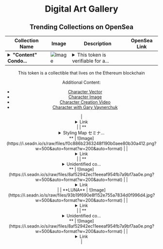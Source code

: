 <div align="center">

# Digital Art Gallery

## Trending Collections on OpenSea

| Collection Name                       | Image                                                                                     | Description                       | OpenSea Link                                                                                          |
|---------------------------------------|-------------------------------------------------------------------------------------------|-----------------------------------|--------------------------------------------------------------------------------------------------------|
| **<details><summary>"Content" Condo...</summary>"Content" Condor</details>** | ![Image](https://i.seadn.io/s/raw/files/d60d3d8c2123beb5f02ce9ae1d3ddf7c.jpg?w=500&auto=format?w=200&auto=format) | <details><summary>This token is verifiable for a...</summary>This token is verifiable for admission to VeeCon 2023, 2024

This token is a collectible that lives on the Ethereum blockchain

Additional Content:

- [Character Vector](https://cdn.veefriends.com/f6pXbdBrDkgJjmSV-_XTrDCsS97-QXp2H6Yu0fLSCB0/3164.svg)
- [Character Image](https://cdn.veefriends.com/f6pXbdBrDkgJjmSV-_XTrDCsS97-QXp2H6Yu0fLSCB0/4003.png) 
- [Character Creation Video](https://cdn.veefriends.com/f6pXbdBrDkgJjmSV-_XTrDCsS97-QXp2H6Yu0fLSCB0/849.mp4)
- [Character with Gary Vaynerchuk](https://cdn.veefriends.com/f6pXbdBrDkgJjmSV-_XTrDCsS97-QXp2H6Yu0fLSCB0/833.jpg) 
</details> | <details><summary>Link</summary>["Content" Condor](https://opensea.io/collection/content-condor-14043)</details> |
| **<details><summary>Styling Map セミナ...</summary>Styling Map セミナー 修了証（2025/6/25）</details>** | ![Image](https://i.seadn.io/s/raw/files/f0c886b2363248f190b0aee80b30a412.png?w=500&auto=format?w=200&auto=format) |  | <details><summary>Link</summary>[Styling Map セミナー 修了証（2025/6/25）](https://opensea.io/collection/styling-map-semina-xiu-liao-zheng-2025-6-25)</details> |
| **<details><summary>Unidentified co...</summary>Unidentified contract f1d8f92b-517c-496f-ac9d-2e549d36a870</details>** | ![Image](https://i.seadn.io/s/raw/files/8af52942ec11eeeaf954fb7a9bf7aa0e.png?w=500&auto=format?w=200&auto=format) |  | <details><summary>Link</summary>[Unidentified contract f1d8f92b-517c-496f-ac9d-2e549d36a870](https://opensea.io/collection/unidentified-contract-f1d8f92b-517c-496f-ac9d-2e54)</details> |
| **LUNA** | ![Image](https://i.seadn.io/s/raw/files/93b19f690e8f152e755a7834d0f996d4.jpg?w=500&auto=format?w=200&auto=format) |  | <details><summary>Link</summary>[LUNA](https://opensea.io/collection/luna-209)</details> |
| **<details><summary>Unidentified co...</summary>Unidentified contract c1588e44-05d7-44e5-b8be-76653898e45c</details>** | ![Image](https://i.seadn.io/s/raw/files/8af52942ec11eeeaf954fb7a9bf7aa0e.png?w=500&auto=format?w=200&auto=format) |  | <details><summary>Link</summary>[Unidentified contract c1588e44-05d7-44e5-b8be-76653898e45c](https://opensea.io/collection/unidentified-contract-c1588e44-05d7-44e5-b8be-7665)</details> |

</div>